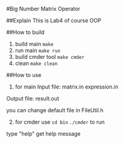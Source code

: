 #Big Number Matrix Operator

##Explain
This is Lab4 of course OOP

##How to build
1. build main
`make`
2. run main
`make run`
3. build cmder tool
`make cmder`
4. clean
`make clean`

##How to use
1. for main
Input file:
matrix.in
expression.in

Output file:
result.out

you can change default file in FileUtil.h

2. for cmder
use
`cd bin`
`./cmder`
to run

type "help" get help message
